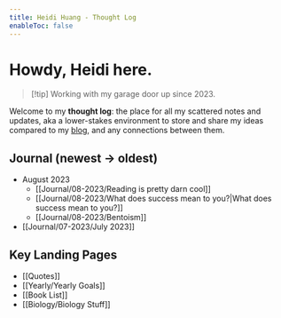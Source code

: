```yaml
---
title: Heidi Huang - Thought Log 
enableToc: false
---
```

# Howdy, Heidi here.
> [!tip] Working with my garage door up since 2023.

Welcome to my **thought log**: the place for all my scattered notes and updates, aka a lower-stakes environment to store and share my ideas compared to my [blog](https://heidi-huang.ghost.io), and any connections between them. 

## Journal (newest → oldest)
- August 2023
	- [[Journal/08-2023/Reading is pretty darn cool]]
	- [[Journal/08-2023/What does success mean to you?|What does success mean to you?]]
	- [[Journal/08-2023/Bentoism]]
- [[Journal/07-2023/July 2023]]

## Key Landing Pages   
- [[Quotes]]
- [[Yearly/Yearly Goals]]
- [[Book List]]
- [[Biology/Biology Stuff]]